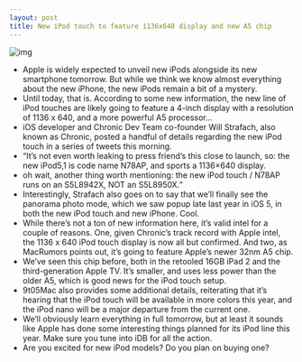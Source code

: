 ```yaml
---
layout: post
title: New iPod touch to feature 1136x640 display and new A5 chip
---
```

![img](http://media.idownloadblog.com/wp-content/uploads/2012/09/iPod-touch-mockup-Guilherme-Schasiepen-003.jpg)
* Apple is widely expected to unveil new iPods alongside its new smartphone tomorrow. But while we think we know almost everything about the new iPhone, the new iPods remain a bit of a mystery.
* Until today, that is. According to some new information, the new line of iPod touches are likely going to feature a 4-inch display with a resolution of 1136 x 640, and a more powerful A5 processor…
* iOS developer and Chronic Dev Team co-founder Will Strafach, also known as Chronic, posted a handful of details regarding the new iPod touch in a series of tweets this morning.
* “It’s not even worth leaking to press friend’s this close to launch, so: the new iPod5,1 is code name N78AP, and sports a 1136×640 display.
* oh wait, another thing worth mentioning: the new iPod touch / N78AP runs on an S5L8942X, NOT an S5L8950X.”
* Interestingly, Strafach also goes on to say that we’ll finally see the panorama photo mode, which we saw popup late last year in iOS 5, in both the new iPod touch and new iPhone. Cool.
* While there’s not a ton of new information here, it’s valid intel for a couple of reasons. One, given Chronic’s track record with Apple intel, the 1136 x 640 iPod touch display is now all but confirmed. And two, as MacRumors points out, it’s going to feature Apple’s newer 32nm A5 chip.
* We’ve seen this chip before, both in the retooled 16GB iPad 2 and the third-generation Apple TV. It’s smaller, and uses less power than the older A5, which is good news for the iPod touch setup.
* 9t05Mac also provides some additional details, reiterating that it’s hearing that the iPod touch will be available in more colors this year, and the iPod nano will be a major departure from the current one.
* We’ll obviously learn everything in full tomorrow, but at least it sounds like Apple has done some interesting things planned for its iPod line this year. Make sure you tune into iDB for all the action.
* Are you excited for new iPod models? Do you plan on buying one?

